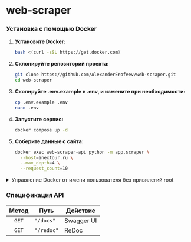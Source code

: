 # web-scraper


### Установка с помощью Docker

1. **Установите Docker:**

   ```sh
   bash <(curl -sSL https://get.docker.com)
   ```

2. **Склонируйте репозиторий проекта:**

   ```sh
   git clone https://github.com/AlexanderErofeev/web-scraper.git
   cd web-scraper
   ```

3. **Скопируйте .env.example в .env, и измените при необходимости:**

   ```sh
   cp .env.example .env
   nano .env
   ```

4. **Запустите сервис:**

   ```sh
   docker compose up -d
   ```
   
5. **Соберите данные с сайта:**

   ```sh
   docker exec web-scraper-api python -m app.scraper \
     --host=anextour.ru \
     --max_depth=4 \
     --request_count=10
   ```
   
<details>
  <summary>Управление Docker от имени пользователя без привилегий root</summary>

1. **Создайте группу docker, если она не существует**

   ```sh
    sudo groupadd docker
   ```
2. **Добавьте пользователя в группу docker**

   ```sh
   sudo usermod -aG docker $USER
   ```
   
3. **Выйдите из системы и войдите снова, чтобы повторно оценить ваше членство в группе.**

   Вы также можете выполнить следующую команду, чтобы активировать изменения в группах:

   ```sh
   newgrp docker
   ```
   
</details>

### Cпецификация API

| Метод | Путь       | Действие   |
|:-----:|------------|------------|
| `GET` | `"/docs"`  | Swagger UI |
| `GET` | `"/redoc"` | ReDoc      |

   
